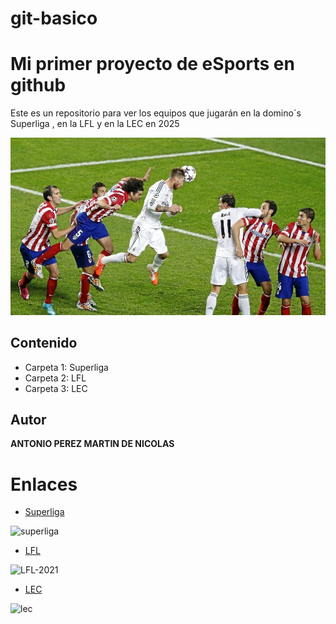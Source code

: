 # git-basico

# Mi primer proyecto de eSports en github
Este es un repositorio para ver los equipos que jugarán en la domino´s Superliga , en la LFL y en la LEC en 2025

![imagen](/imagenes/sergio.jpg)

## Contenido
- Carpeta 1: Superliga
- Carpeta 2: LFL
- Carpeta 3: LEC

## Autor
**ANTONIO PEREZ MARTIN DE NICOLAS**

# Enlaces
- [Superliga](https://superliga.lvp.global/)
  
![superliga](https://github.com/user-attachments/assets/47c9c52c-f29d-42e4-bb02-ea1ff05baba3)

- [LFL](https://www.lollfl.com/)
  
![LFL-2021](https://github.com/user-attachments/assets/cf465b7d-96c0-4c05-868b-93f1406c94de)

- [LEC](https://lolesports.com/standings/lec)
  
![lec](https://github.com/user-attachments/assets/a4f57796-6b5a-427b-a2bf-85cd379731a7)



